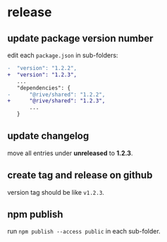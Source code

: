 # release

## update package version number

edit each `package.json` in sub-folders:

```diff
-  "version": "1.2.2",
+  "version": "1.2.3",
   ...
   "dependencies": {
-      "@rive/shared": "1.2.2",
+      "@rive/shared": "1.2.3",
       ...
   }
```

## update changelog

move all entries under **unreleased** to **1.2.3**.

## create tag and release on github

version tag should be like `v1.2.3`.

## npm publish

run `npm publish --access public` in each sub-folder.
